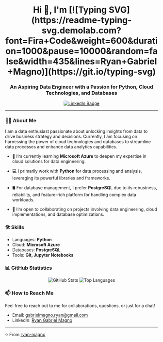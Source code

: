 <h1 align="center">Hi 👋, I'm [![Typing SVG](https://readme-typing-svg.demolab.com?font=Fira+Code&weight=600&duration=1000&pause=10000&random=false&width=435&lines=Ryan+Gabriel+Magno)](https://git.io/typing-svg)</h1>
<h3 align="center">An Aspiring Data Engineer with a Passion for Python, Cloud Technologies, and Databases</h3>

<p align="center">
  <a href="https://www.linkedin.com/in/https://www.linkedin.com/in/ryangabrielmagno/"><img src="https://img.shields.io/badge/LinkedIn-0077B5?style=for-the-badge&logo=linkedin&logoColor=white" alt="LinkedIn Badge"/></a>
</p>

---

### 🙋‍♂️ About Me

I am a data enthusiast passionate about unlocking insights from data to drive business strategy and decisions. Currently, I am focusing on harnessing the power of cloud technologies and databases to streamline data processes and enhance data analytics capabilities.

- 🌱 I’m currently learning **Microsoft Azure** to deepen my expertise in cloud solutions for data engineering.

- 💻 I primarily work with **Python** for data processing and analysis, leveraging its powerful libraries and frameworks.

- 🛢 For database management, I prefer **PostgreSQL** due to its robustness, reliability, and feature-rich platform for handling complex data workloads.

- 🤝 I’m open to collaborating on projects involving data engineering, cloud implementations, and database optimizations.

### 🛠 Skills

- Languages: **Python**
- Cloud: **Microsoft Azure**
- Databases: **PostgreSQL**
- Tools: **Git, Jupyter Notebooks**

### 📊 GitHub Statistics

<p align="center">
  <img src="https://github-readme-stats.vercel.app/api?username=YourGitHubUsername&show_icons=true&theme=radical" alt="GitHub Stats" />
  <img src="https://github-readme-stats.vercel.app/api/top-langs/?username=YourGitHubUsername&layout=compact&theme=radical" alt="Top Languages" />
</p>

### 📫 How to Reach Me

Feel free to reach out to me for collaborations, questions, or just for a chat!

- Email: [gabrielmagno.ryan@gmail.com](mailto:gabrielmagno.ryan@gmail.com)
- LinkedIn: [Ryan Gabriel Magno](https://www.linkedin.com/in/ryangabrielmagno)
---

⭐️ From [ryan-magno]([https://github.com/YourGitHubUsername](https://github.com/ryan-magno))

